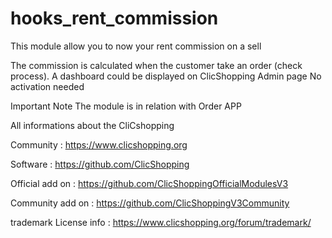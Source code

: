 # hooks_rent_commission
This module allow you to now your rent commission on a sell

The commission is calculated when the customer take an order (check process).
A dashboard could be displayed on ClicShopping Admin page
No activation needed


Important Note
The module is in relation with Order APP

All informations about the CliCshopping

 Community : https://www.clicshopping.org

 Software : https://github.com/ClicShopping

 Official add on : https://github.com/ClicShoppingOfficialModulesV3

 Community add on : https://github.com/ClicShoppingV3Community

 trademark License info : https://www.clicshopping.org/forum/trademark/ 